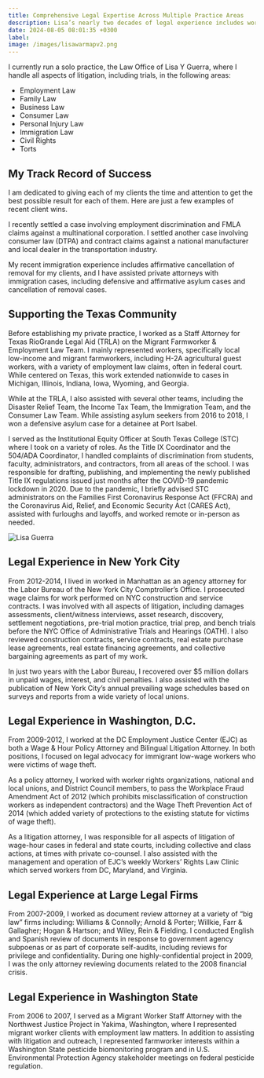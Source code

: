 ```yaml
---
title: Comprehensive Legal Expertise Across Multiple Practice Areas
description: Lisa’s nearly two decades of legal experience includes work in civil litigation, business and employment law, immigration, and civil rights. She has practiced in Texas, New York, Washington state, and Washington, D.C.
date: 2024-08-05 08:01:35 +0300
label:
image: /images/lisawarmapv2.png
---
```


I currently run a solo practice, the Law Office of Lisa Y Guerra, where I handle all aspects of litigation, including trials, in the following areas:

- Employment Law
- Family Law
- Business Law
- Consumer Law
- Personal Injury Law
- Immigration Law
- Civil Rights
- Torts

## My Track Record of Success

I am dedicated to giving each of my clients the time and attention to get the best possible result for each of them. Here are just a few examples of recent client wins.

I recently settled a case involving employment discrimination and FMLA claims against a multinational corporation. I settled another case involving consumer law (DTPA) and contract claims against a national manufacturer and local dealer in the transportation industry.

My recent immigration experience includes affirmative cancellation of removal for my clients, and I have assisted private attorneys with immigration cases, including defensive and affirmative asylum cases and cancellation of removal cases.

## Supporting the Texas Community

Before establishing my private practice, I worked as a Staff Attorney for
Texas RioGrande Legal Aid (TRLA) on the Migrant Farmworker & Employment Law Team. I mainly represented workers, specifically local low-income and migrant farmworkers, including H-2A agricultural guest workers, with a variety of employment law claims, often in federal court. While centered on Texas, this work extended nationwide to cases in Michigan, Illinois, Indiana, Iowa, Wyoming, and Georgia.

While at the TRLA, I also assisted with several other teams, including the Disaster Relief Team, the Income Tax Team, the Immigration Team, and the Consumer Law Team. While assisting asylum seekers from 2016 to 2018, I won a defensive asylum case for a detainee at Port Isabel.

I served as the Institutional Equity Officer at South Texas College (STC) where I took on a variety of roles. As the Title IX Coordinator and the 504/ADA Coordinator, I handled complaints of discrimination from students, faculty, administrators, and contractors, from all areas of the school. I was responsible for drafting, publishing, and implementing the newly published Title IX regulations issued just months after the COVID-19 pandemic lockdown in 2020. Due to the pandemic, I briefly advised STC administrators on the Families First Coronavirus Response Act (FFCRA) and the Coronavirus Aid, Relief, and Economic Security Act (CARES Act), assisted with furloughs and layoffs, and worked remote or in-person as needed.

![Lisa Guerra](/images/IMG_7822.jpg)

## Legal Experience in New York City

From 2012-2014, I lived in worked in Manhattan as an agency attorney for the Labor Bureau of the New York City Comptroller’s Office. I prosecuted wage claims for work performed on NYC construction and service contracts. I was involved with all aspects of litigation, including damages assessments, client/witness interviews, asset research, discovery, settlement negotiations, pre-trial motion practice, trial prep, and bench trials before the NYC Office of Administrative Trials and Hearings (OATH). I also reviewed construction contracts, service contracts, real estate purchase lease agreements, real estate financing agreements, and collective bargaining agreements as part of my work.

In just two years with the Labor Bureau, I recovered over $5 million dollars in unpaid wages, interest, and civil penalties. I also assisted with the publication of New York City’s annual prevailing wage schedules based on surveys and reports from a wide variety of local unions.

## Legal Experience in Washington, D.C.

From 2009-2012, I worked at the DC Employment Justice Center (EJC) as both a Wage & Hour Policy Attorney and Bilingual Litigation Attorney. In both positions, I focused on legal advocacy for immigrant low-wage workers who were victims of wage theft.

As a policy attorney, I worked with worker rights organizations, national and local unions, and District Council members, to pass the Workplace Fraud Amendment Act of 2012 (which prohibits misclassification of construction workers as independent contractors) and the Wage Theft Prevention Act of 2014 (which added variety of protections to the existing statute for victims of wage theft).

As a litigation attorney, I was responsible for all aspects of litigation of wage-hour cases in federal and state courts, including collective and class actions, at times with private co-counsel. I also assisted with the management and operation of EJC’s weekly Workers’ Rights Law Clinic which served workers from DC, Maryland, and Virginia.

## Legal Experience at Large Legal Firms

From 2007-2009, I worked as document review attorney at a variety of “big law” firms including: Williams & Connolly; Arnold & Porter; Willkie, Farr & Gallagher; Hogan & Hartson; and Wiley, Rein & Fielding. I conducted English and Spanish review of documents in response to government agency subpoenas or as part of corporate self-audits, including reviews for privilege and confidentiality. During one highly-confidential project in 2009, I was the only attorney reviewing documents related to the 2008 financial crisis.

## Legal Experience in Washington State

From 2006 to 2007, I served as a Migrant Worker Staff Attorney with the Northwest Justice Project in Yakima, Washington, where I represented migrant worker clients with employment law matters. In addition to assisting with litigation and outreach, I represented farmworker interests within a Washington State pesticide biomonitoring program and in U.S. Environmental Protection Agency stakeholder meetings on federal pesticide regulation.
